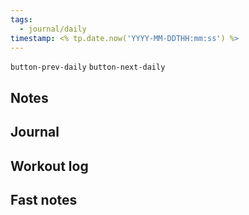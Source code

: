 ```yaml
---
tags:
  - journal/daily
timestamp: <% tp.date.now('YYYY-MM-DDTHH:mm:ss') %>
---
```

`button-prev-daily` `button-next-daily`
## Notes
## Journal
## Workout log 
## Fast notes